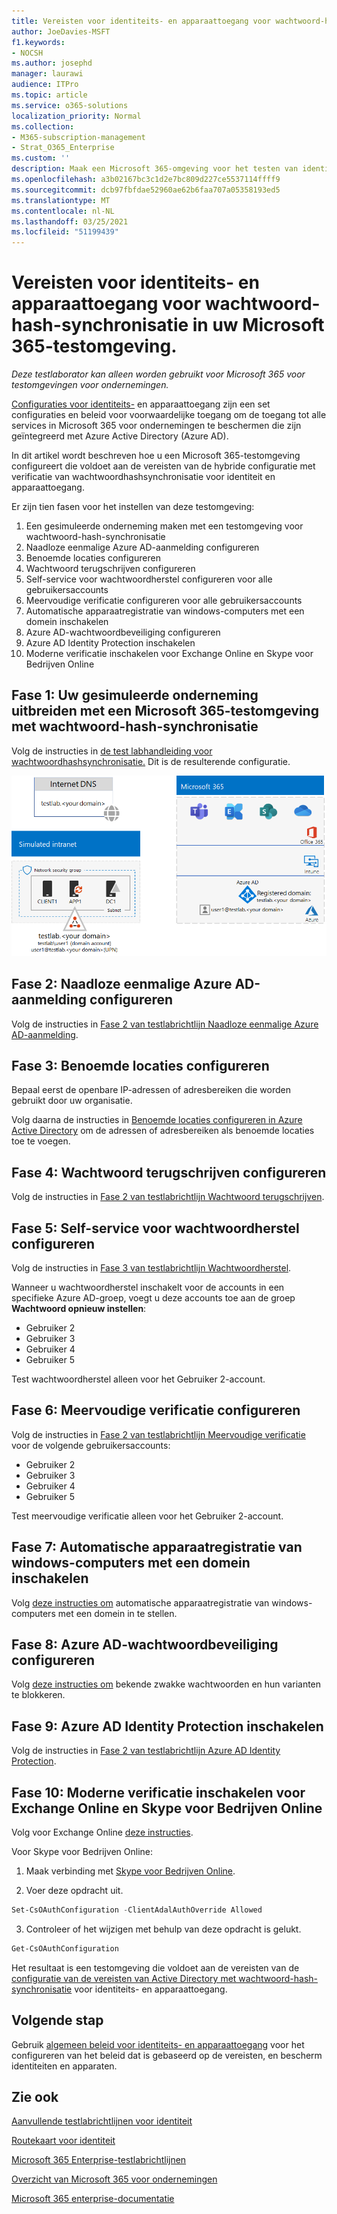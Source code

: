 ```yaml
---
title: Vereisten voor identiteits- en apparaattoegang voor wachtwoord-hash-synchronisatie in uw Microsoft 365-testomgeving.
author: JoeDavies-MSFT
f1.keywords:
- NOCSH
ms.author: josephd
manager: laurawi
audience: ITPro
ms.topic: article
ms.service: o365-solutions
localization_priority: Normal
ms.collection:
- M365-subscription-management
- Strat_O365_Enterprise
ms.custom: ''
description: Maak een Microsoft 365-omgeving voor het testen van identiteits- en apparaattoegang met de vereisten voor verificatie met wachtwoord-hash-synchronisatie.
ms.openlocfilehash: a3b02167bc3c1d2e7bc809d227ce5537114ffff9
ms.sourcegitcommit: dcb97fbfdae52960ae62b6faa707a05358193ed5
ms.translationtype: MT
ms.contentlocale: nl-NL
ms.lasthandoff: 03/25/2021
ms.locfileid: "51199439"
---
```

# <a name="identity-and-device-access-prerequisites-for-password-hash-synchronization-in-your-microsoft-365-test-environment"></a>Vereisten voor identiteits- en apparaattoegang voor wachtwoord-hash-synchronisatie in uw Microsoft 365-testomgeving.

*Deze testlaborator kan alleen worden gebruikt voor Microsoft 365 voor testomgevingen voor ondernemingen.*

[Configuraties voor identiteits-](../security/office-365-security/microsoft-365-policies-configurations.md) en apparaattoegang zijn een set configuraties en beleid voor voorwaardelijke toegang om de toegang tot alle services in Microsoft 365 voor ondernemingen te beschermen die zijn geïntegreerd met Azure Active Directory (Azure AD).

In dit artikel wordt beschreven hoe u een Microsoft 365-testomgeving configureert die voldoet aan de vereisten van de hybride configuratie met verificatie van wachtwoordhashsynchronisatie voor identiteit en apparaattoegang. [](../security/office-365-security/identity-access-prerequisites.md#prerequisites)

Er zijn tien fasen voor het instellen van deze testomgeving:

1. Een gesimuleerde onderneming maken met een testomgeving voor wachtwoord-hash-synchronisatie
2. Naadloze eenmalige Azure AD-aanmelding configureren
3. Benoemde locaties configureren
4. Wachtwoord terugschrijven configureren
5. Self-service voor wachtwoordherstel configureren voor alle gebruikersaccounts
6. Meervoudige verificatie configureren voor alle gebruikersaccounts
7. Automatische apparaatregistratie van windows-computers met een domein inschakelen
8. Azure AD-wachtwoordbeveiliging configureren 
9. Azure AD Identity Protection inschakelen
10. Moderne verificatie inschakelen voor Exchange Online en Skype voor Bedrijven Online

## <a name="phase-1-build-out-your-simulated-enterprise-with-password-hash-sync-microsoft-365-test-environment"></a>Fase 1: Uw gesimuleerde onderneming uitbreiden met een Microsoft 365-testomgeving met wachtwoord-hash-synchronisatie

Volg de instructies in [de test labhandleiding voor wachtwoordhashsynchronisatie.](password-hash-sync-m365-ent-test-environment.md)
Dit is de resulterende configuratie.

![De gesimuleerde onderneming maken met een testomgeving voor wachtwoord-hash-synchronisatie](../media/password-hash-sync-m365-ent-test-environment/Phase3.png)
 
## <a name="phase-2-configure-azure-ad-seamless-single-sign-on"></a>Fase 2: Naadloze eenmalige Azure AD-aanmelding configureren

Volg de instructies in [Fase 2 van testlabrichtlijn Naadloze eenmalige Azure AD-aanmelding](single-sign-on-m365-ent-test-environment.md#phase-2-configure-azure-ad-connect-on-app1-for-azure-ad-seamless-sso).

## <a name="phase-3-configure-named-locations"></a>Fase 3: Benoemde locaties configureren

Bepaal eerst de openbare IP-adressen of adresbereiken die worden gebruikt door uw organisatie.

Volg daarna de instructies in [Benoemde locaties configureren in Azure Active Directory](/azure/active-directory/reports-monitoring/quickstart-configure-named-locations) om de adressen of adresbereiken als benoemde locaties toe te voegen. 

## <a name="phase-4-configure-password-writeback"></a>Fase 4: Wachtwoord terugschrijven configureren

Volg de instructies in [Fase 2 van testlabrichtlijn Wachtwoord terugschrijven](password-writeback-m365-ent-test-environment.md#phase-2-enable-password-writeback-for-the-testlab-ad-ds-domain).

## <a name="phase-5-configure-self-service-password-reset"></a>Fase 5: Self-service voor wachtwoordherstel configureren

Volg de instructies in [Fase 3 van testlabrichtlijn Wachtwoordherstel](password-reset-m365-ent-test-environment.md#phase-3-configure-and-test-password-reset). 

Wanneer u wachtwoordherstel inschakelt voor de accounts in een specifieke Azure AD-groep, voegt u deze accounts toe aan de groep **Wachtwoord opnieuw instellen**:

- Gebruiker 2
- Gebruiker 3
- Gebruiker 4
- Gebruiker 5

Test wachtwoordherstel alleen voor het Gebruiker 2-account.

## <a name="phase-6-configure-multi-factor-authentication"></a>Fase 6: Meervoudige verificatie configureren

Volg de instructies in [Fase 2 van testlabrichtlijn Meervoudige verificatie](multi-factor-authentication-microsoft-365-test-environment.md#phase-2-enable-and-test-multi-factor-authentication-for-the-user-2-account) voor de volgende gebruikersaccounts:

- Gebruiker 2
- Gebruiker 3
- Gebruiker 4
- Gebruiker 5

Test meervoudige verificatie alleen voor het Gebruiker 2-account.

## <a name="phase-7-enable-automatic-device-registration-of-domain-joined-windows-computers"></a>Fase 7: Automatische apparaatregistratie van windows-computers met een domein inschakelen 

Volg [deze instructies om](/azure/active-directory/devices/hybrid-azuread-join-plan) automatische apparaatregistratie van windows-computers met een domein in te stellen.

## <a name="phase-8-configure-azure-ad-password-protection"></a>Fase 8: Azure AD-wachtwoordbeveiliging configureren 

Volg [deze instructies om](/azure/active-directory/authentication/concept-password-ban-bad) bekende zwakke wachtwoorden en hun varianten te blokkeren.

## <a name="phase-9-enable-azure-ad-identity-protection"></a>Fase 9: Azure AD Identity Protection inschakelen

Volg de instructies in [Fase 2 van testlabrichtlijn Azure AD Identity Protection](azure-ad-identity-protection-microsoft-365-test-environment.md#phase-2-use-azure-ad-identity-protection). 

## <a name="phase-10-enable-modern-authentication-for-exchange-online-and-skype-for-business-online"></a>Fase 10: Moderne verificatie inschakelen voor Exchange Online en Skype voor Bedrijven Online

Volg voor Exchange Online [deze instructies](/Exchange/clients-and-mobile-in-exchange-online/enable-or-disable-modern-authentication-in-exchange-online#enable-or-disable-modern-authentication-in-exchange-online-for-client-connections-in-outlook-2013-or-later). 

Voor Skype voor Bedrijven Online:

1. Maak verbinding met [Skype voor Bedrijven Online](/SkypeForBusiness/set-up-your-computer-for-windows-powershell/set-up-your-computer-for-windows-powershell).

2. Voer deze opdracht uit.

  ```powershell
  Set-CsOAuthConfiguration -ClientAdalAuthOverride Allowed
  ```

3. Controleer of het wijzigen met behulp van deze opdracht is gelukt.

  ```powershell
  Get-CsOAuthConfiguration
  ```

Het resultaat is een testomgeving die voldoet aan de vereisten van de [configuratie van de vereisten van Active Directory met wachtwoord-hash-synchronisatie](../security/office-365-security/identity-access-prerequisites.md#prerequisites) voor identiteits- en apparaattoegang. 

## <a name="next-step"></a>Volgende stap

Gebruik [algemeen beleid voor identiteits- en apparaattoegang](../security/office-365-security/identity-access-policies.md) voor het configureren van het beleid dat is gebaseerd op de vereisten, en bescherm identiteiten en apparaten.

## <a name="see-also"></a>Zie ook

[Aanvullende testlabrichtlijnen voor identiteit](m365-enterprise-test-lab-guides.md#identity)

[Routekaart voor identiteit](identity-roadmap-microsoft-365.md)

[Microsoft 365 Enterprise-testlabrichtlijnen](m365-enterprise-test-lab-guides.md)

[Overzicht van Microsoft 365 voor ondernemingen](microsoft-365-overview.md)

[Microsoft 365 enterprise-documentatie](/microsoft-365-enterprise/)
